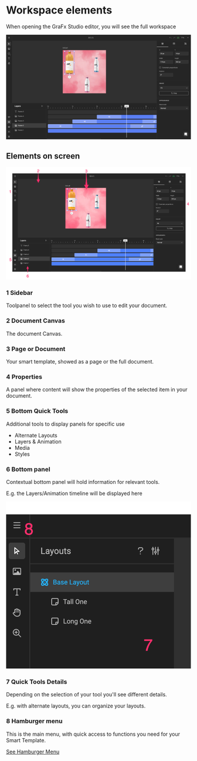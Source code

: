 # Workspace elements

When opening the GraFx Studio editor, you will see the full workspace

![appscreen](editor.png)

## Elements on screen

![appscreen](editor-labeled.png)

### 1 Sidebar

Toolpanel to select the tool you wish to use to edit your document.

### 2 Document Canvas

The document Canvas.

### 3 Page or Document

Your smart template, showed as a page or the full document.

### 4 Properties

A panel where content will show the properties of the selected item in your document.

### 5 Bottom Quick Tools

Additional tools to display panels for specific use

- Alternate Layouts
- Layers & Animation
- Media
- Styles

### 6 Bottom panel

Contextual bottom panel will hold information for relevant tools.

E.g. the Layers/Animation timeline will be displayed here

![appscreen](panel-labeled.png)

### 7 Quick Tools Details

Depending on the selection of your tool you'll see different details.

E.g. with alternate layouts, you can organize your layouts.

### 8 Hamburger menu

This is the main menu, with quick access to functions you need for your Smart Template.

[See Hamburger Menu](/GraFx-Studio/overview/hamburger-menu/)